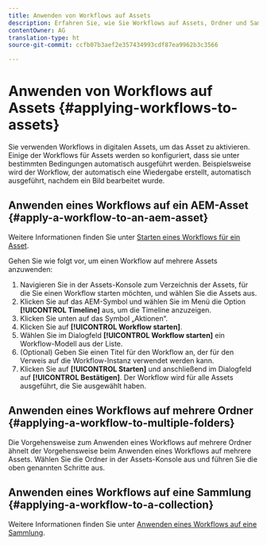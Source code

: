 ```yaml
---
title: Anwenden von Workflows auf Assets
description: Erfahren Sie, wie Sie Workflows auf Assets, Ordner und Sammlungen in Adobe Experience Manager Assets anwenden können.
contentOwner: AG
translation-type: ht
source-git-commit: ccfb07b3aef2e357434993cdf87ea9962b3c3566

---
```



# Anwenden von Workflows auf Assets {#applying-workflows-to-assets}

Sie verwenden Workflows in digitalen Assets, um das Asset zu aktivieren. Einige der Workflows für Assets werden so konfiguriert, dass sie unter bestimmten Bedingungen automatisch ausgeführt werden. Beispielsweise wird der Workflow, der automatisch eine Wiedergabe erstellt, automatisch ausgeführt, nachdem ein Bild bearbeitet wurde.

## Anwenden eines Workflows auf ein AEM-Asset {#apply-a-workflow-to-an-aem-asset}

Weitere Informationen finden Sie unter [Starten eines Workflows für ein Asset](/help/assets/manage-digital-assets.md#starting-a-workflow-on-an-asset).

Gehen Sie wie folgt vor, um einen Workflow auf mehrere Assets anzuwenden:

1. Navigieren Sie in der Assets-Konsole zum Verzeichnis der Assets, für die Sie einen Workflow starten möchten, und wählen Sie die Assets aus.
1. Klicken Sie auf das AEM-Symbol und wählen Sie im Menü die Option **[!UICONTROL Timeline]** aus, um die Timeline anzuzeigen.
1. Klicken Sie unten auf das Symbol „Aktionen“.
1. Klicken Sie auf **[!UICONTROL Workflow starten]**.
1. Wählen Sie im Dialogfeld **[!UICONTROL Workflow starten]** ein Workflow-Modell aus der Liste.
1. (Optional) Geben Sie einen Titel für den Workflow an, der für den Verweis auf die Workflow-Instanz verwendet werden kann.
1. Klicken Sie auf **[!UICONTROL Starten]** und anschließend im Dialogfeld auf **[!UICONTROL Bestätigen]**. Der Workflow wird für alle Assets ausgeführt, die Sie ausgewählt haben.

## Anwenden eines Workflows auf mehrere Ordner {#applying-a-workflow-to-multiple-folders}

Die Vorgehensweise zum Anwenden eines Workflows auf mehrere Ordner ähnelt der Vorgehensweise beim Anwenden eines Workflows auf mehrere Assets. Wählen Sie die Ordner in der Assets-Konsole aus und führen Sie die oben genannten Schritte aus.

## Anwenden eines Workflows auf eine Sammlung {#applying-a-workflow-to-a-collection}

Weitere Informationen finden Sie unter [Anwenden eines Workflows auf eine Sammlung](/help/assets/manage-collections.md#run-a-workflow-on-a-collection).

